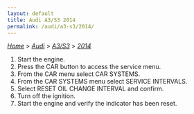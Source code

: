 ```yaml
---
layout: default
title: Audi A3/S3 2014
permalink: /audi/a3-s3/2014/
---
```

[*Home*](/) > [*Audi*](/audi/) > [*A3/S3*](/audi/a3-s3/) > [*2014*](/audi/a3-s3/2014/)

1. Start the engine.
2. Press the CAR button to access the service menu.
3. From the CAR menu select CAR SYSTEMS.
4. From the CAR SYSTEMS menu select SERVICE INTERVALS.
5. Select RESET OIL CHANGE INTERVAL and confirm.
6. Turn off the ignition.
7. Start the engine and verify the indicator has been reset.
